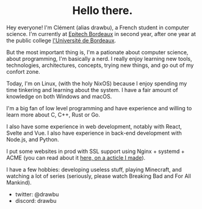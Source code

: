 <div align="center">
<h1>Hello there.</h1>
</div>

Hey everyone! I'm Clément (alias drawbu), a French student in computer science.
I'm currently at [Epitech Bordeaux](https://epitech.eu) in second year, after
one year at the public college [l'Université de Bordeaux](http://u-bordeaux.fr).

But the most important thing is, I'm a pationate about computer science, about
programming, I'm basically a nerd. I really enjoy learning new tools,
technologies, architectures, concepts, trying new things, and go out of my
confort zone.

Today, I'm on Linux, (with the holy NixOS) because I enjoy spending my time
tinkering and learning about the system. I have a fair amount of knowledge on
both Windows and macOS.

I'm a big fan of low level programming and have experience and willing to learn
more about C, C++, Rust or Go.

I also have some experience in web development, notably with React, Svelte and
Vue. I also have experience in back-end development with Node.js, and Python.

I put some websites in prod with SSL support using Nginx + systemd + ACME (you
can read about it
[here, on a acticle I made](https://github.com/drawbu/Notes/blob/main/Server%20administration/Server%20block%20Ubuntu%20%2B%20Nginx%20%2B%20systemd.md)).

I have a few hobbies: developing useless stuff, playing Minecraft, and watching
a lot of series (seriously, please watch Breaking Bad and For All Mankind).

- twitter: @drawbu
- discord: drawbu
